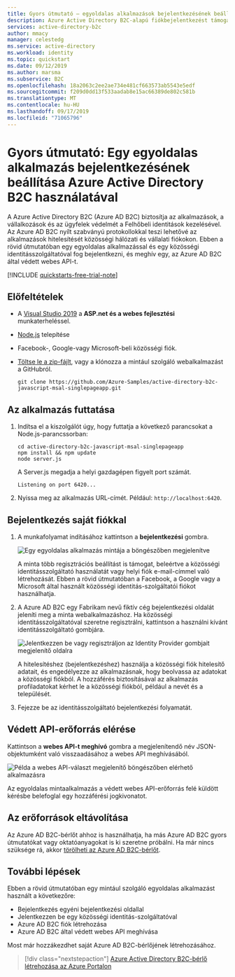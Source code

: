 ```yaml
---
title: Gyors útmutató – egyoldalas alkalmazások bejelentkezésének beállítása Azure Active Directory B2C használatával
description: Azure Active Directory B2C-alapú fiókbejelentkezést támogató egyoldalas mintaalkalmazás futtatása.
services: active-directory-b2c
author: mmacy
manager: celestedg
ms.service: active-directory
ms.workload: identity
ms.topic: quickstart
ms.date: 09/12/2019
ms.author: marsma
ms.subservice: B2C
ms.openlocfilehash: 18a2063c2ee2ae734e481cf663573ab5543e5edf
ms.sourcegitcommit: f209d0dd13f533aadab8e15ac66389de802c581b
ms.translationtype: MT
ms.contentlocale: hu-HU
ms.lasthandoff: 09/17/2019
ms.locfileid: "71065796"
---
```

# <a name="quickstart-set-up-sign-in-for-a-single-page-app-using-azure-active-directory-b2c"></a>Gyors útmutató: Egy egyoldalas alkalmazás bejelentkezésének beállítása Azure Active Directory B2C használatával

A Azure Active Directory B2C (Azure AD B2C) biztosítja az alkalmazások, a vállalkozások és az ügyfelek védelmét a Felhőbeli identitások kezelésével. Az Azure AD B2C nyílt szabványú protokollokkal teszi lehetővé az alkalmazások hitelesítését közösségi hálózati és vállalati fiókokon. Ebben a rövid útmutatóban egy egyoldalas alkalmazással és egy közösségi identitásszolgáltatóval fog bejelentkezni, és meghív egy, az Azure AD B2C által védett webes API-t.

[!INCLUDE [quickstarts-free-trial-note](../../includes/quickstarts-free-trial-note.md)]

## <a name="prerequisites"></a>Előfeltételek

- A [Visual Studio 2019](https://www.visualstudio.com/downloads/) a **ASP.net és a webes fejlesztési** munkaterheléssel.
- [Node.js](https://nodejs.org/en/download/) telepítése
- Facebook-, Google-vagy Microsoft-beli közösségi fiók.
- [Töltse le a zip-fájlt](https://github.com/Azure-Samples/active-directory-b2c-javascript-msal-singlepageapp/archive/master.zip), vagy a klónozza a mintául szolgáló webalkalmazást a GitHubról.

    ```
    git clone https://github.com/Azure-Samples/active-directory-b2c-javascript-msal-singlepageapp.git
    ```

## <a name="run-the-application"></a>Az alkalmazás futtatása

1. Indítsa el a kiszolgálót úgy, hogy futtatja a következő parancsokat a Node.js-parancssorban:

    ```
    cd active-directory-b2c-javascript-msal-singlepageapp
    npm install && npm update
    node server.js
    ```

    A Server.js megadja a helyi gazdagépen figyelt port számát.

    ```
    Listening on port 6420...
    ```

2. Nyissa meg az alkalmazás URL-címét. Például: `http://localhost:6420`.

## <a name="sign-in-using-your-account"></a>Bejelentkezés saját fiókkal

1. A munkafolyamat indításához kattintson a **bejelentkezési** gombra.

    ![Egy egyoldalas alkalmazás mintája a böngészőben megjelenítve](media/active-directory-b2c-quickstarts-spa/sample-app-spa.png)

    A minta több regisztrációs beállítást is támogat, beleértve a közösségi identitásszolgáltató használatát vagy helyi fiók e-mail-címmel való létrehozását. Ebben a rövid útmutatóban a Facebook, a Google vagy a Microsoft által használt közösségi identitás-szolgáltatói fiókot használhatja.

2. A Azure AD B2C egy Fabrikam nevű fiktív cég bejelentkezési oldalát jeleníti meg a minta webalkalmazáshoz. Ha közösségi identitásszolgáltatóval szeretne regisztrálni, kattintson a használni kívánt identitásszolgáltató gombjára.

    ![Jelentkezzen be vagy regisztráljon az Identity Provider gombjait megjelenítő oldalra](media/active-directory-b2c-quickstarts-spa/sign-in-or-sign-up-spa.png)

    A hitelesítéshez (bejelentkezéshez) használja a közösségi fiók hitelesítő adatait, és engedélyezze az alkalmazásnak, hogy beolvassa az adatokat a közösségi fiókból. A hozzáférés biztosításával az alkalmazás profiladatokat kérhet le a közösségi fiókból, például a nevét és a települését.

3. Fejezze be az identitásszolgáltató bejelentkezési folyamatát.

## <a name="access-a-protected-api-resource"></a>Védett API-erőforrás elérése

Kattintson a **webes API-t meghívó** gombra a megjelenítendő név JSON-objektumként való visszaadásához a webes API meghívásából.

![Példa a webes API-választ megjelenítő böngészőben elérhető alkalmazásra](media/active-directory-b2c-quickstarts-spa/call-api-spa.png)

Az egyoldalas mintaalkalmazás a védett webes API-erőforrás felé küldött kérésbe belefoglal egy hozzáférési jogkivonatot.

## <a name="clean-up-resources"></a>Az erőforrások eltávolítása

Az Azure AD B2C-bérlőt ahhoz is használhatja, ha más Azure AD B2C gyors útmutatókat vagy oktatóanyagokat is ki szeretne próbálni. Ha már nincs szüksége rá, akkor [törölheti az Azure AD B2C-bérlőt](active-directory-b2c-faqs.md#how-do-i-delete-my-azure-ad-b2c-tenant).

## <a name="next-steps"></a>További lépések

Ebben a rövid útmutatóban egy mintául szolgáló egyoldalas alkalmazást használt a következőre:

* Bejelentkezés egyéni bejelentkezési oldallal
* Jelentkezzen be egy közösségi identitás-szolgáltatóval
* Azure AD B2C fiók létrehozása
* Azure AD B2C által védett webes API meghívása

Most már hozzákezdhet saját Azure AD B2C-bérlőjének létrehozásához.

> [!div class="nextstepaction"]
> [Azure Active Directory B2C-bérlő létrehozása az Azure Portalon](tutorial-create-tenant.md)

